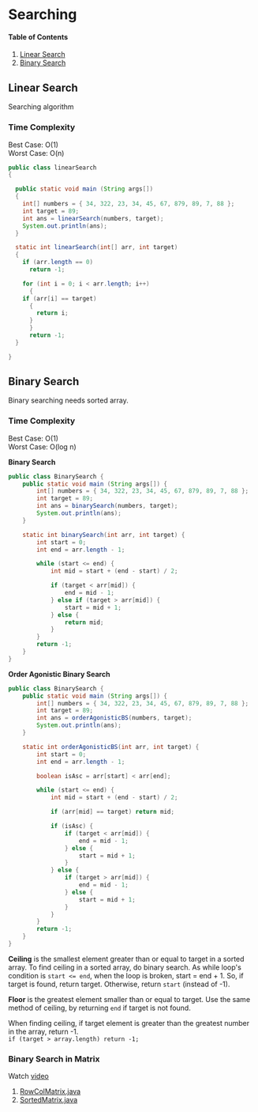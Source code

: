 # Searching

#### Table of Contents

1. [Linear Search](#linear-search)  
2. [Binary Search](#binary-search)

## Linear Search

Searching algorithm

### Time Complexity

Best Case: O(1)  
Worst Case: O(n)

```java
public class linearSearch
{

  public static void main (String args[])
  {
    int[] numbers = { 34, 322, 23, 34, 45, 67, 879, 89, 7, 88 };
    int target = 89;
    int ans = linearSearch(numbers, target);
    System.out.println(ans);
  }

  static int linearSearch(int[] arr, int target)
  {
    if (arr.length == 0)
      return -1;

    for (int i = 0; i < arr.length; i++)
      {
	if (arr[i] == target)
	  {
	    return i;
	  }
      }
      return -1;
  }

}
```

## Binary Search

Binary searching needs sorted array.

### Time Complexity

Best Case: O(1) <br>
Worst Case: O(log n)

**Binary Search**

```java
public class BinarySearch {
    public static void main (String args[]) {
        int[] numbers = { 34, 322, 23, 34, 45, 67, 879, 89, 7, 88 };
        int target = 89;
        int ans = binarySearch(numbers, target);
        System.out.println(ans);
    }

    static int binarySearch(int arr, int target) {
        int start = 0;
        int end = arr.length - 1;

        while (start <= end) {
            int mid = start + (end - start) / 2;

            if (target < arr[mid]) {
                end = mid - 1;
            } else if (target > arr[mid]) {
                start = mid + 1;
            } else {
                return mid;
            }
        }
        return -1;
    }
}
```

**Order Agonistic Binary Search**

```java
public class BinarySearch {
    public static void main (String args[]) {
        int[] numbers = { 34, 322, 23, 34, 45, 67, 879, 89, 7, 88 };
        int target = 89;
        int ans = orderAgonisticBS(numbers, target);
        System.out.println(ans);
    }

    static int orderAgonisticBS(int arr, int target) {
        int start = 0;
        int end = arr.length - 1;

        boolean isAsc = arr[start] < arr[end];

        while (start <= end) {
            int mid = start + (end - start) / 2;

            if (arr[mid] == target) return mid;

            if (isAsc) {
                if (target < arr[mid]) {
                    end = mid - 1;
                } else {
                    start = mid + 1;
                }
            } else {
                if (target > arr[mid]) {
                    end = mid - 1;
                } else {
                    start = mid + 1;
                }
            }
        }
        return -1;
    }
}
```

**Ceiling** is the smallest element greater than or equal to target in a sorted array.
To find ceiling in a sorted array, do binary search. As while loop's condition is `start <= end`, when the loop is broken, start = end + 1. So, if target is found, return target. Otherwise, return `start` (instead of -1).

**Floor** is the greatest element smaller than or equal to target. Use the same method of ceiling, by returning `end` if target is not found.

When finding ceiling, if target element is greater than the greatest number in the array, return -1.  
`if (target > array.length) return -1;`

### Binary Search in Matrix

Watch [video](https://youtu.be/enI_KyGLYPo?si=lLAI4pyyIX2K9xsW)

1. [RowColMatrix.java](code/RowColMatrix.java)
1. [SortedMatrix.java](code/SortedMatrix.java)